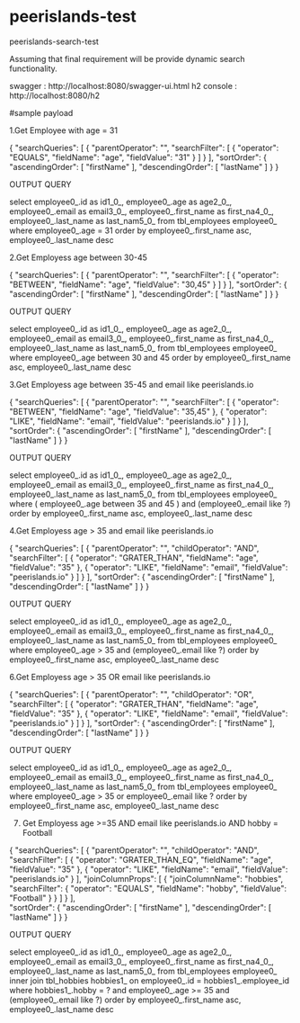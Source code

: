 # peerislands-test
peerislands-search-test

Assuming that final requirement will be provide dynamic search functionality.

swagger :  http://localhost:8080/swagger-ui.html
h2 console : http://localhost:8080/h2

#sample payload

1.Get Employee with age = 31

{
  "searchQueries": [
    {
      "parentOperator": "",
      "searchFilter": [
        {
          "operator": "EQUALS",
          "fieldName": "age",
          "fieldValue": "31"
        }
      ]
    }
  ],
  "sortOrder": {
    "ascendingOrder": [
      "firstName"
    ],
    "descendingOrder": [
      "lastName"
    ]
  }
}

OUTPUT QUERY 

select 
  employee0_.id as id1_0_, 
  employee0_.age as age2_0_, 
  employee0_.email as email3_0_, 
  employee0_.first_name as first_na4_0_, 
  employee0_.last_name as last_nam5_0_ 
from 
  tbl_employees employee0_ 
where 
  employee0_.age = 31 
order by 
  employee0_.first_name asc, 
  employee0_.last_name desc


2.Get Employess age between 30-45

{
  "searchQueries": [
    {
      "parentOperator": "",
      "searchFilter": [
        {
          "operator": "BETWEEN",
          "fieldName": "age",
          "fieldValue": "30,45"
        }
      ]
    }
  ],
  "sortOrder": {
    "ascendingOrder": [
      "firstName"
    ],
    "descendingOrder": [
      "lastName"
    ]
  }
}

OUTPUT QUERY 

select 
  employee0_.id as id1_0_, 
  employee0_.age as age2_0_, 
  employee0_.email as email3_0_, 
  employee0_.first_name as first_na4_0_, 
  employee0_.last_name as last_nam5_0_ 
from 
  tbl_employees employee0_ 
where 
  employee0_.age between 30 
  and 45 
order by 
  employee0_.first_name asc, 
  employee0_.last_name desc


3.Get Employess age between 35-45 and email like peerislands.io

{
  "searchQueries": [
    {
      "parentOperator": "",
      "searchFilter": [
        {
          "operator": "BETWEEN",
          "fieldName": "age",
          "fieldValue": "35,45"
        },
        {
          "operator": "LIKE",
          "fieldName": "email",
          "fieldValue": "peerislands.io"
        }
      ]
    }
  ],
  "sortOrder": {
    "ascendingOrder": [
      "firstName"
    ],
    "descendingOrder": [
      "lastName"
    ]
  }
}

OUTPUT QUERY 

select 
  employee0_.id as id1_0_, 
  employee0_.age as age2_0_, 
  employee0_.email as email3_0_, 
  employee0_.first_name as first_na4_0_, 
  employee0_.last_name as last_nam5_0_ 
from 
  tbl_employees employee0_ 
where 
  (
    employee0_.age between 35 
    and 45
  ) 
  and (employee0_.email like ?) 
order by 
  employee0_.first_name asc, 
  employee0_.last_name desc


4.Get Employess age > 35 and email like peerislands.io

{
  "searchQueries": [
    {
      "parentOperator": "",
      "childOperator": "AND",
      "searchFilter": [
        {
          "operator": "GRATER_THAN",
          "fieldName": "age",
          "fieldValue": "35"
        },
        {
          "operator": "LIKE",
          "fieldName": "email",
          "fieldValue": "peerislands.io"
        }
      ]
    }
  ],
  "sortOrder": {
    "ascendingOrder": [
      "firstName"
    ],
    "descendingOrder": [
      "lastName"
    ]
  }
}

OUTPUT QUERY 

select 
  employee0_.id as id1_0_, 
  employee0_.age as age2_0_, 
  employee0_.email as email3_0_, 
  employee0_.first_name as first_na4_0_, 
  employee0_.last_name as last_nam5_0_ 
from 
  tbl_employees employee0_ 
where 
  employee0_.age > 35 
  and (employee0_.email like ?) 
order by 
  employee0_.first_name asc, 
  employee0_.last_name desc


6.Get Employess age > 35 OR email like peerislands.io

{
  "searchQueries": [
    {
      "parentOperator": "",
      "childOperator": "OR",
      "searchFilter": [
        {
          "operator": "GRATER_THAN",
          "fieldName": "age",
          "fieldValue": "35"
        },
        {
          "operator": "LIKE",
          "fieldName": "email",
          "fieldValue": "peerislands.io"
        }
      ]
    }
  ],
  "sortOrder": {
    "ascendingOrder": [
      "firstName"
    ],
    "descendingOrder": [
      "lastName"
    ]
  }
}

OUTPUT QUERY 

select 
  employee0_.id as id1_0_, 
  employee0_.age as age2_0_, 
  employee0_.email as email3_0_, 
  employee0_.first_name as first_na4_0_, 
  employee0_.last_name as last_nam5_0_ 
from 
  tbl_employees employee0_ 
where 
  employee0_.age > 35 
  or employee0_.email like ? 
order by 
  employee0_.first_name asc, 
  employee0_.last_name desc

7. Get Employess age >=35 AND email like peerislands.io AND hobby = Football

{
  "searchQueries": [
    {
      "parentOperator": "",
      "childOperator": "AND",
      "searchFilter": [
        {
          "operator": "GRATER_THAN_EQ",
          "fieldName": "age",
          "fieldValue": "35"
        },
        {
          "operator": "LIKE",
          "fieldName": "email",
          "fieldValue": "peerislands.io"
        }
      ],
     "joinColumnProps": [
        {
          "joinColumnName": "hobbies",
          "searchFilter": {
            "operator": "EQUALS",
            "fieldName": "hobby",
            "fieldValue": "Football"
          }
        }
      ]
    }
  ],      
  "sortOrder": {
    "ascendingOrder": [
      "firstName"
    ],
    "descendingOrder": [
      "lastName"
    ]
  }
}

OUTPUT QUERY 

select 
  employee0_.id as id1_0_, 
  employee0_.age as age2_0_, 
  employee0_.email as email3_0_, 
  employee0_.first_name as first_na4_0_, 
  employee0_.last_name as last_nam5_0_ 
from 
  tbl_employees employee0_ 
  inner join tbl_hobbies hobbies1_ on employee0_.id = hobbies1_.employee_id 
where 
  hobbies1_.hobby = ? 
  and employee0_.age >= 35 
  and (employee0_.email like ?) 
order by 
  employee0_.first_name asc, 
  employee0_.last_name desc
